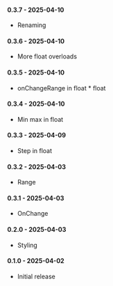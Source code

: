 #### 0.3.7 - 2025-04-10
* Renaming
#### 0.3.6 - 2025-04-10
* More float overloads
#### 0.3.5 - 2025-04-10
* onChangeRange in float * float
#### 0.3.4 - 2025-04-10
* Min max in float
#### 0.3.3 - 2025-04-09
* Step in float
#### 0.3.2 - 2025-04-03
* Range
#### 0.3.1 - 2025-04-03
* OnChange
#### 0.2.0 - 2025-04-03
* Styling
#### 0.1.0 - 2025-04-02
* Initial release
